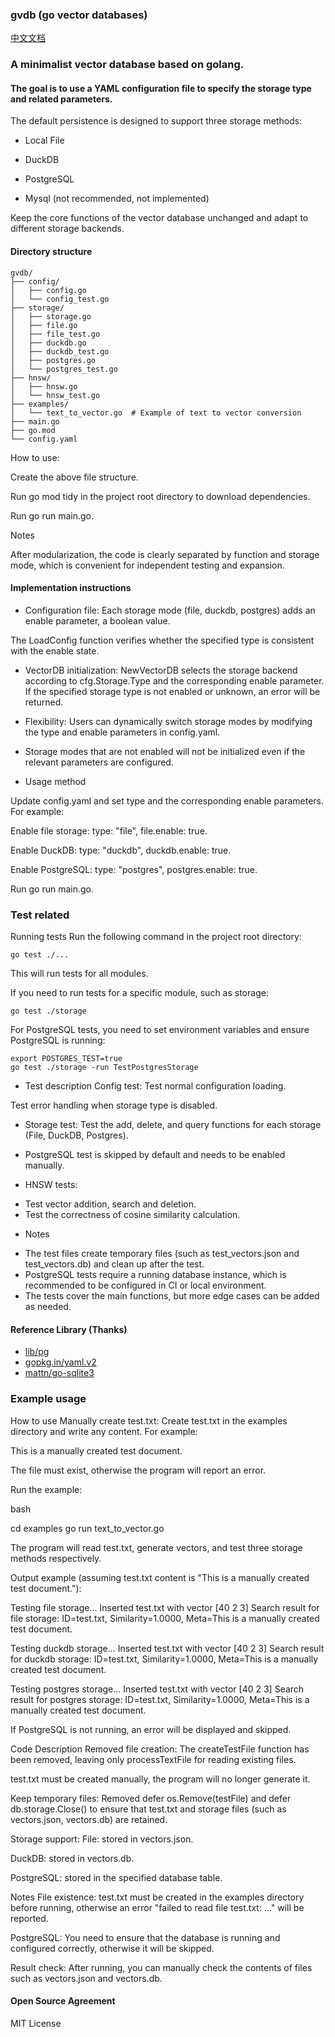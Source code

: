 ### gvdb (go vector databases)

[中文文档](READE.zh_CN.md)

### A minimalist vector database based on golang.

#### The goal is to use a YAML configuration file to specify the storage type and related parameters.

The default persistence is designed to support three storage methods:

* Local File

* DuckDB

* PostgreSQL

* Mysql (not recommended, not implemented)

Keep the core functions of the vector database unchanged and adapt to different storage backends.

#### Directory structure

```
gvdb/
├── config/
│   ├── config.go
│   └── config_test.go
├── storage/
│   ├── storage.go
│   ├── file.go
│   ├── file_test.go
│   ├── duckdb.go
│   ├── duckdb_test.go
│   ├── postgres.go
│   └── postgres_test.go
├── hnsw/
│   ├── hnsw.go
│   └── hnsw_test.go
├── examples/
│   └── text_to_vector.go  # Example of text to vector conversion
├── main.go
├── go.mod
└── config.yaml
```

How to use:

Create the above file structure.

Run go mod tidy in the project root directory to download dependencies.

Run go run main.go.

Notes

After modularization, the code is clearly separated by function and storage mode, which is convenient for independent testing and expansion.

#### Implementation instructions

* Configuration file:
Each storage mode (file, duckdb, postgres) adds an enable parameter, a boolean value.

The LoadConfig function verifies whether the specified type is consistent with the enable state.

* VectorDB initialization:
NewVectorDB selects the storage backend according to cfg.Storage.Type and the corresponding enable parameter.
If the specified storage type is not enabled or unknown, an error will be returned.

* Flexibility:
Users can dynamically switch storage modes by modifying the type and enable parameters in config.yaml.

* Storage modes that are not enabled will not be initialized even if the relevant parameters are configured.

* Usage method

Update config.yaml and set type and the corresponding enable parameters. For example:

Enable file storage: type: "file", file.enable: true.

Enable DuckDB: type: "duckdb", duckdb.enable: true.

Enable PostgreSQL: type: "postgres", postgres.enable: true.

Run go run main.go.

### Test related
Running tests
Run the following command in the project root directory:
```
go test ./...
```
This will run tests for all modules.

If you need to run tests for a specific module, such as storage:
```
go test ./storage
```

For PostgreSQL tests, you need to set environment variables and ensure PostgreSQL is running:
```
export POSTGRES_TEST=true
go test ./storage -run TestPostgresStorage
````

* Test description
Config test:
Test normal configuration loading.

Test error handling when storage type is disabled.

* Storage test:
Test the add, delete, and query functions for each storage (File, DuckDB, Postgres).

* PostgreSQL test is skipped by default and needs to be enabled manually.

* HNSW tests:
- Test vector addition, search and deletion.
- Test the correctness of cosine similarity calculation.

* Notes
- The test files create temporary files (such as test_vectors.json and test_vectors.db) and clean up after the test.
- PostgreSQL tests require a running database instance, which is recommended to be configured in CI or local environment.
- The tests cover the main functions, but more edge cases can be added as needed.

#### Reference Library (Thanks)
* [lib/pg](https://github.com/lib/pq)
* [gopkg.in/yaml.v2](https://gopkg.in/yaml.v2)
* [mattn/go-sqlite3](https://github.com/mattn/go-sqlite3)


### Example usage

How to use
Manually create test.txt:
Create test.txt in the examples directory and write any content. For example:

This is a manually created test document.

The file must exist, otherwise the program will report an error.

Run the example:

bash

cd examples
go run text_to_vector.go

The program will read test.txt, generate vectors, and test three storage methods respectively.

Output example (assuming test.txt content is "This is a manually created test document."):

Testing file storage...
Inserted test.txt with vector [40 2 3]
Search result for file storage: ID=test.txt, Similarity=1.0000, Meta=This is a manually created test document.

Testing duckdb storage...
Inserted test.txt with vector [40 2 3]
Search result for duckdb storage: ID=test.txt, Similarity=1.0000, Meta=This is a manually created test document.

Testing postgres storage...
Inserted test.txt with vector [40 2 3]
Search result for postgres storage: ID=test.txt, Similarity=1.0000, Meta=This is a manually created test document.

If PostgreSQL is not running, an error will be displayed and skipped.

Code Description
Removed file creation:
The createTestFile function has been removed, leaving only processTextFile for reading existing files.

test.txt must be created manually, the program will no longer generate it.

Keep temporary files:
Removed defer os.Remove(testFile) and defer db.storage.Close() to ensure that test.txt and storage files (such as vectors.json, vectors.db) are retained.

Storage support:
File: stored in vectors.json.

DuckDB: stored in vectors.db.

PostgreSQL: stored in the specified database table.

Notes
File existence: test.txt must be created in the examples directory before running, otherwise an error "failed to read file test.txt: ..." will be reported.

PostgreSQL: You need to ensure that the database is running and configured correctly, otherwise it will be skipped.

Result check: After running, you can manually check the contents of files such as vectors.json and vectors.db.

#### Open Source Agreement
MIT License
